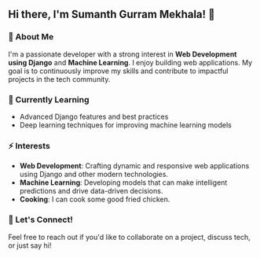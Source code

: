 <!--
**sumanthgm-a4/sumanthgm-a4** is a ✨ _special_ ✨ repository because its `README.md` (this file) appears on your GitHub profile.

Here are some ideas to get you started:

- 🔭 I’m currently working on ...
- 🌱 I’m currently learning ...
- 👯 I’m looking to collaborate on ...
- 🤔 I’m looking for help with ...
- 💬 Ask me about ...
- 📫 How to reach me: ...
- 😄 Pronouns: ...
- ⚡ Fun fact: ...
-->

## Hi there, I'm Sumanth Gurram Mekhala! 👋

### 🚀 About Me
I'm a passionate developer with a strong interest in **Web Development using Django** and **Machine Learning**. I enjoy building web applications. My goal is to continuously improve my skills and contribute to impactful projects in the tech community.

### 🌱 Currently Learning
- Advanced Django features and best practices
- Deep learning techniques for improving machine learning models

### ⚡ Interests
- **Web Development**: Crafting dynamic and responsive web applications using Django and other modern technologies.
- **Machine Learning**: Developing models that can make intelligent predictions and drive data-driven decisions.
- **Cooking**: I can cook some good fried chicken.

### 💬 Let's Connect!
Feel free to reach out if you'd like to collaborate on a project, discuss tech, or just say hi!
